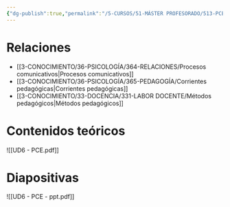 ```yaml
---
{"dg-publish":true,"permalink":"/5-CURSOS/51-MÁSTER PROFESORADO/513-PCE/UD6 - Didáctica y estrategias en el aula/"}
---
```


# Relaciones
- [[3-CONOCIMIENTO/36-PSICOLOGÍA/364-RELACIONES/Procesos comunicativos\|Procesos comunicativos]]
- [[3-CONOCIMIENTO/36-PSICOLOGÍA/365-PEDAGOGÍA/Corrientes pedagógicas\|Corrientes pedagógicas]]
- [[3-CONOCIMIENTO/33-DOCENCIA/331-LABOR DOCENTE/Métodos pedagógicos\|Métodos pedagógicos]]
# Contenidos teóricos
![[UD6 - PCE.pdf]]
# Diapositivas
![[UD6 - PCE - ppt.pdf]]
